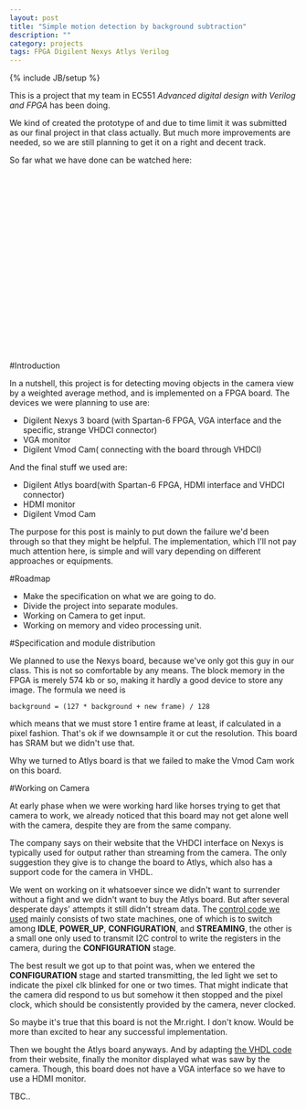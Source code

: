 ```yaml
---
layout: post
title: "Simple motion detection by background subtraction"
description: ""
category: projects
tags: FPGA Digilent Nexys Atlys Verilog
---
```

{% include JB/setup %}

This is a project that my team in EC551 _Advanced digital design with Verilog and FPGA_ has been doing. 

We kind of created the prototype of and due to time limit it was submitted as our final project in that class actually. 
But much more improvements are needed, so we are still planning to get it on a right and decent track.

So far what we have done can be watched here:

<object width="560" height="315"><param name="movie" value="http://www.youtube.com/v/eRzhTgve97k?hl=en_US&amp;version=3"></param><param name="allowFullScreen" value="true"></param><param name="allowscriptaccess" value="always"></param><embed src="http://www.youtube.com/v/eRzhTgve97k?hl=en_US&amp;version=3" type="application/x-shockwave-flash" width="560" height="315" allowscriptaccess="always" allowfullscreen="true"></embed></object>
  
  
#Introduction

In a nutshell, this project is for detecting moving objects in the camera view by a weighted average method, and is implemented on a FPGA board. 
The devices we were planning to use are:  

* Digilent Nexys 3 board (with Spartan-6 FPGA, VGA interface and the specific, strange VHDCI connector)
* VGA monitor
* Digilent Vmod Cam( connecting with the board through VHDCI)

And the final stuff we used are:  


* Digilent Atlys board(with Spartan-6 FPGA, HDMI interface and VHDCI connector)
* HDMI monitor
* Digilent Vmod Cam


The purpose for this post is mainly to put down the failure we'd been through so that they might be helpful. 
The implementation, which I'll not pay much attention here, is simple and will vary depending on different approaches or equipments. 

#Roadmap

* Make the specification on what we are going to do. 
* Divide the project into separate modules.
* Working on Camera to get input.
* Working on memory and video processing unit.

#Specification and module distribution

We planned to use the Nexys board, because we've only got this guy in our class. This is not so comfortable by any means. 
The block memory in the FPGA is merely 574 kb or so, making it hardly a good device to store any image. The formula we need is  

    background = (127 * background + new frame) / 128  

which means that we must store 1 entire frame at least, if calculated in a pixel fashion. 
That's ok if we downsample it or cut the resolution. This board has SRAM but we didn't use that.

Why we turned to Atlys board is that we failed to make the Vmod Cam work on this board.

#Working on Camera

At early phase when we were working hard like horses trying to get that camera to work, 
we already noticed that this board may not get alone well with the camera, despite they are from the same company.  

The company says on their website that the VHDCI interface on Nexys is typically used for output rather than streaming from the camera. 
The only suggestion they give is to change the board to Atlys, which also has a support code for the camera in VHDL.  

We went on working on it whatsoever since we didn't want to surrender without a fight and we didn't want to buy the Atlys board. But after several desperate days' attempts it still didn't stream data. 
The [control code we used](/assets/motion_detection/myiic.v) mainly consists of two state machines, one of which is to switch among __IDLE__, __POWER\_UP__, __CONFIGURATION__, and __STREAMING__, 
the other is a small one only used to transmit I2C control to write the registers in the camera, during the __CONFIGURATION__ stage.

The best result we got up to that point was, when we entered the __CONFIGURATION__ stage and started transmitting, the led light we set to indicate the pixel clk blinked for one or two times. 
That might indicate that the camera did respond to us but somehow it then stopped and the pixel clock, which should be consistently provided by the camera, never clocked.

So maybe it's true that this board is not the Mr.right. I don't know. Would be more than excited to hear any successful implementation.  

Then we bought the Atlys board anyways. And by adapting [the VHDL code](http://www.digilentinc.com/Products/Detail.cfm?NavPath=2,648,931&Prod=VMOD-CAM) from their website, 
finally the monitor displayed what was saw by the camera. Though, this board does not have a VGA interface so we have to use a HDMI monitor.

TBC..